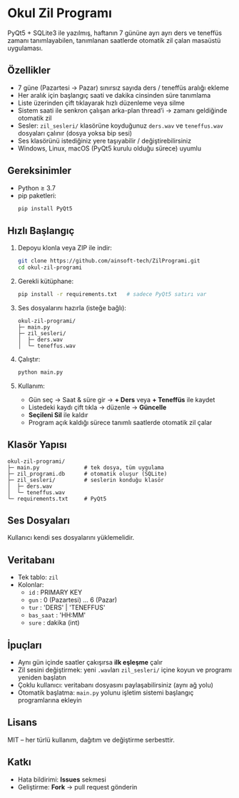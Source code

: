 # Okul Zil Programı

PyQt5 + SQLite3 ile yazılmış, haftanın 7 gününe ayrı ayrı ders ve teneffüs zamanı tanımlayabilen, tanımlanan saatlerde otomatik zil çalan masaüstü uygulaması.

## Özellikler

- 7 güne (Pazartesi → Pazar) sınırsız sayıda ders / teneffüs aralığı ekleme
- Her aralık için başlangıç saati ve dakika cinsinden süre tanımlama
- Liste üzerinden çift tıklayarak hızlı düzenleme veya silme
- Sistem saati ile senkron çalışan arka-plan thread’i → zamanı geldiğinde otomatik zil
- Sesler: `zil_sesleri/` klasörüne koyduğunuz `ders.wav` ve `teneffus.wav` dosyaları çalınır (dosya yoksa bip sesi)
- Ses klasörünü istediğiniz yere taşıyabilir / değiştirebilirsiniz
- Windows, Linux, macOS (PyQt5 kurulu olduğu sürece) uyumlu

## Gereksinimler

- Python ≥ 3.7
- pip paketleri:
  ```bash
  pip install PyQt5
  ```

## Hızlı Başlangıç

1. Depoyu klonla veya ZIP ile indir:
   ```bash
   git clone https://github.com/ainsoft-tech/ZilProgrami.git
   cd okul-zil-programi
   ```

2. Gerekli kütüphane:
   ```bash
   pip install -r requirements.txt   # sadece PyQt5 satırı var
   ```

3. Ses dosyalarını hazırla (isteğe bağlı):
   ```
   okul-zil-programi/
   ├─ main.py
   ├─ zil_sesleri/
   │  ├─ ders.wav
   │  └─ teneffus.wav
   ```

4. Çalıştır:
   ```bash
   python main.py
   ```

5. Kullanım:
   - Gün seç → Saat & süre gir → **+ Ders** veya **+ Teneffüs** ile kaydet
   - Listedeki kaydı çift tıkla → düzenle → **Güncelle**
   - **Seçileni Sil** ile kaldır
   - Program açık kaldığı sürece tanımlı saatlerde otomatik zil çalar

## Klasör Yapısı

```
okul-zil-programi/
├─ main.py              # tek dosya, tüm uygulama
├─ zil_programi.db      # otomatik oluşur (SQLite)
├─ zil_sesleri/         # seslerin konduğu klasör
│  ├─ ders.wav
│  └─ teneffus.wav
└─ requirements.txt     # PyQt5
```

## Ses Dosyaları

Kullanıcı kendi ses dosyalarını yüklemelidir.

## Veritabanı

- Tek tablo: `zil`
- Kolonlar:
  - `id`       : PRIMARY KEY
  - `gun`      : 0 (Pazartesi) … 6 (Pazar)
  - `tur`      : 'DERS' | 'TENEFFUS'
  - `bas_saat` : 'HH:MM'
  - `sure`     : dakika (int)

## İpuçları

- Aynı gün içinde saatler çakışırsa **ilk eşleşme** çalır
- Zil sesini değiştirmek: yeni `.wav`ları `zil_sesleri/` içine koyun ve programı yeniden başlatın
- Çoklu kullanıcı: veritabanı dosyasını paylaşabilirsiniz (aynı ağ yolu)
- Otomatik başlatma: `main.py` yolunu işletim sistemi başlangıç programlarına ekleyin

## Lisans

MIT – her türlü kullanım, dağıtım ve değiştirme serbesttir.

## Katkı

- Hata bildirimi: **Issues** sekmesi
- Geliştirme: **Fork** → pull request gönderin
